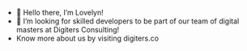 - 👋 Hello there, I’m Lovelyn!
- 👀 I’m looking for skilled developers to be part of our team of digital masters at Digiters Consulting! 
- Know more about us by visiting digiters.co



